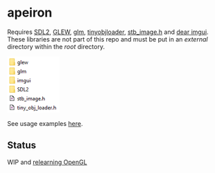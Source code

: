 # apeiron

Requires [SDL2](https://www.libsdl.org/), [GLEW](https://github.com/nigels-com/glew), [glm](https://glm.g-truc.net/0.9.8/index.html), [tinyobjloader](https://github.com/syoyo/tinyobjloader), [stb_image.h](https://github.com/nothings/stb) and [dear imgui](https://github.com/ocornut/imgui). These libraries are not part of this repo and must be put in an *external* directory within the *root* directory.

<img src="external.png" alt="external directory">

See usage examples [here](https://github.com/mwkpe/apeiron-examples).

Status
---
WIP and [relearning OpenGL](https://learnopengl.com/)

